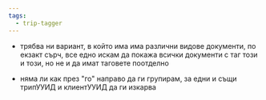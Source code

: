 ```yaml
---
tags:
  - trip-tagger
---
```


- трябва ни вариант, в който има има различни видове документи, по екзакт сърч, все едно искам да покажа всички документи с таг този и този, но не и да имат таговете поотделно

- няма ли как през "го" направо да ги групирам, за едни и същи трипУУИД и клиентУУИД да ги изкарва